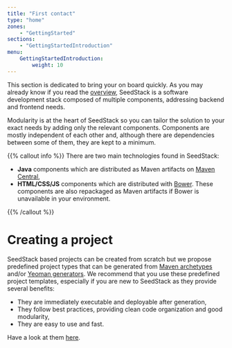 ```yaml
---
title: "First contact"
type: "home"
zones:
    - "GettingStarted"
sections:
    - "GettingStartedIntroduction"
menu:
    GettingStartedIntroduction:
        weight: 10
---
```


This section is dedicated to bring your on board quickly. As you may already know if you read the [overview](/overview),
SeedStack is a software development stack composed of multiple components, addressing backend and frontend needs.

Modularity is at the heart of SeedStack so you can tailor the solution to your exact needs by adding only the relevant
components. Components are mostly independent of each other and, although there are dependencies between some of them,
they are kept to a minimum.

{{% callout info %}}
There are two main technologies found in SeedStack:

* **Java** components which are distributed as Maven artifacts on [Maven Central](http://search.maven.org),
* **HTML/CSS/JS** components which are distributed with [Bower](http://bower.io/search/). These components are also
repackaged as Maven artifacts if Bower is unavailable in your environment.

{{% /callout %}}

# Creating a project

SeedStack based projects can be created from scratch but we propose predefined project types that can be generated from
[Maven archetypes](https://maven.apache.org/guides/introduction/introduction-to-archetypes.html) and/or 
[Yeoman generators](http://yeoman.io/). We recommend that you use these predefined project templates, especially if
you are new to SeedStack as they provide several benefits:

* They are immediately executable and deployable after generation,
* They follow best practices, providing clean code organization and good modularity,
* They are easy to use and fast.

Have a look at them [here](creation).





